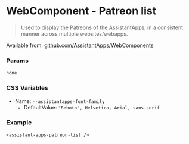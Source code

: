 # WebComponent - Patreon list

> Used to display the Patreons of the AssistantApps, in a consistent manner across multiple websites/webapps.

Available from: [github.com/AssistantApps/WebComponents](https://github.com/AssistantApps/WebComponents)

### Params
`none`

### CSS Variables
- Name: `--assistantapps-font-family`
  - DefaultValue: `"Roboto", Helvetica, Arial, sans-serif`


### Example

```
<assistant-apps-patreon-list />
```
<assistant-apps-patreon-list />
